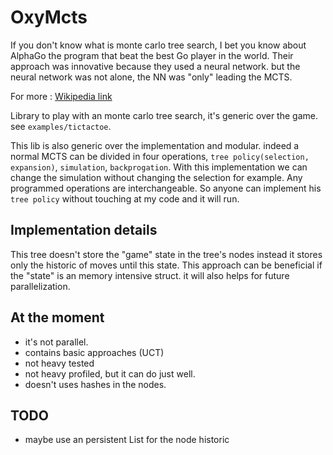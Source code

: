 OxyMcts
===

If you don't know what is monte carlo tree search, I bet you know about AlphaGo the program that beat the best Go player in the world. 
Their approach was innovative because they used a neural network. but the neural network was not alone, the NN was "only" leading the MCTS. 
 
 For more : [Wikipedia link](https://en.wikipedia.org/wiki/Monte_Carlo_tree_search)

Library to play with an monte carlo tree search, it's generic over the game. see `examples/tictactoe`.

This lib is also generic over the implementation and modular. indeed a normal MCTS can be divided in four operations, 
`tree policy(selection, expansion)`, `simulation`, `backprogation`. 
With this implementation we can change the simulation without changing the selection for example. Any programmed operations 
are interchangeable. So anyone can implement his `tree policy` without touching at my code and it will run.

## Implementation details
This tree doesn't store the "game" state in the tree's nodes instead it stores only the historic of moves until this state. This approach
 can be beneficial if the "state" is an memory intensive struct. it will also helps for future parallelization.
 
 
 ## At the moment
  - it's not parallel.
  - contains basic approaches (UCT)
  - not heavy tested
  - not heavy profiled, but it can do just well.
  - doesn't uses hashes in the nodes.
  
 ## TODO
 - maybe use an persistent List for the node historic
